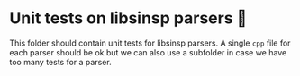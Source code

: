 # Unit tests on libsinsp parsers 🐛

This folder should contain unit tests for libsinsp parsers.
A single `cpp` file for each parser should be ok but we can also use a subfolder in case we have too many tests for a parser.
